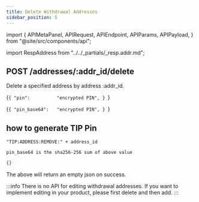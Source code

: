 ```yaml
---
title: Delete Withdrawal Addresses
sidebar_position: 5
---
```


import {
  APIMetaPanel,
  APIRequest,
  APIEndpoint,
  APIParams,
  APIPayload,
} from "@site/src/components/api";

import RespAddress from "../../_partials/_resp.addr.md";

## POST /addresses/:addr_id/delete

Delete a specified address by address :addr_id.

<APIEndpoint url="/addresses/:addr_id/delete" />

<APIMetaPanel scope="Authorized" scopeNote="" />

<APIParams
  p-addr_id="the address' id which you are deleting"
  p-addr_id-required={true}
/>

<APIPayload>{`{
  "pin":          "encrypted PIN",
}
`}</APIPayload>

<APIRequest
  title="Delete an ETH address"
  method="POST"
  url='/addresses/ba3a2e33-efde-40b9-9cac-c293f0d1a3f2/delete --data &apos;{"pin":"d2EJy5kmt56d3U5PeKm+TJLBnXBuyxBTcWxytL8pk/LXwJEak9r8iVMcASjgvoO+"}&apos;'
/>

<APIPayload>{`{
  "pin_base64":   "encrypted PIN",
}
`}</APIPayload>

## how to generate TIP Pin

```
"TIP:ADDRESS:REMOVE:" + address_id

pin_base64 is the sha256-256 sum of above value
```

```json title="Response"
{}
```

The above will return an empty json on success.

:::info
There is no API for editing withdrawal addresses. If you want to implement editing in your product, please first delete and then add.
:::
